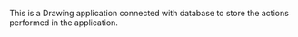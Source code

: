 This is a Drawing application connected with database to store the actions performed in the application.
